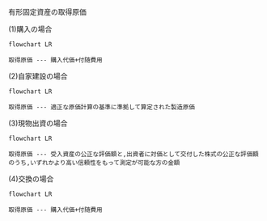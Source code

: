 有形固定資産の取得原価


(1)購入の場合

```mermaid
flowchart LR

取得原価 --- 購入代価+付随費用

```

(2)自家建設の場合

```mermaid
flowchart LR

取得原価 --- 適正な原価計算の基準に準拠して算定された製造原価

```

(3)現物出資の場合

```mermaid
flowchart LR

取得原価 --- 受入資産の公正な評価額と,出資者に対価として交付した株式の公正な評価額のうち,いずれかより高い信頼性をもって測定が可能な方の金額

```

(4)交換の場合

```mermaid
flowchart LR

取得原価 --- 購入代価+付随費用

```